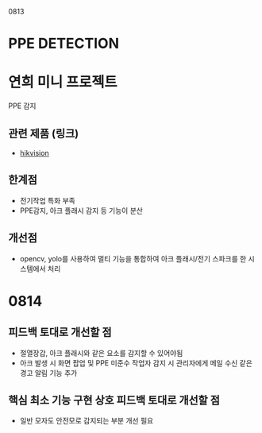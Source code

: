 0813

PPE DETECTION
========

연희 미니 프로젝트
===========

PPE 감지

## 관련 제품 (링크)
- [hikvision](https://www.hikvision.com/korean/products/IP-Products/Network-Cameras/DeepinView-Series/ids-2cd75c5g0-izhs-y--r-/)

## 한계점
- 전기작업 특화 부족
- PPE감지, 아크 플래시 감지 등 기능이 분산

## 개선점
-  opencv, yolo를 사용하여 멀티 기능을 통합하여 아크 플래시/전기 스파크를 한 시스템에서 처리


0814
======

## 피드백 토대로 개선할 점
- 절열장갑, 아크 플래시와 같은 요소를 감지할 수 있어야됨
- 아크 발생 시 화면 팝업 및 PPE 미준수 작업자 감지 시 관리자에게 메일 수신 같은 경고 알림 기능 추가

## 핵심 최소 기능 구현 상호 피드백 토대로 개선할 점
- 일반 모자도 안전모로 감지되는 부분 개선 필요